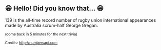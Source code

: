 ## :smile: Hello! Did you know that... :smile:
139 is the all-time record number of rugby union international appearances made by Australia scrum-half George Gregan.

<sup>(come back in 5 minutes for the next trivia)</sup>


<sup>Credits: http://numbersapi.com</sup>
